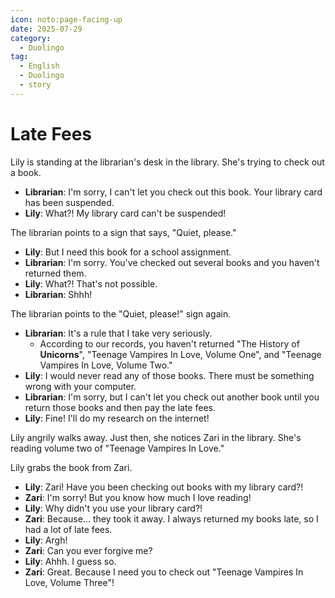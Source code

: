 ```yaml
---
icon: noto:page-facing-up
date: 2025-07-29
category:
  - Duolingo
tag:
  - English
  - Duolingo
  - story
---
```


# Late Fees

Lily is standing at the librarian's desk in the library. She's trying to check out a book.

- **Librarian**: I'm sorry, I can't let you check out this book. Your library card has been suspended.
- **Lily**: What?! My library card can't be suspended!

The librarian points to a sign that says, "Quiet, please."

- **Lily**: But I need this book for a school assignment.
- **Librarian**: I'm sorry. You've checked out several books and you haven't returned them.
- **Lily**: What?! That's not possible.
- **Librarian**: Shhh!

The librarian points to the "Quiet, please!" sign again.

- **Librarian**: It's a rule that I take very seriously.
  - According to our records, you haven't returned "The History of **Unicorns**", "Teenage Vampires In Love, Volume One", and "Teenage Vampires In Love, Volume Two."
- **Lily**: I would never read any of those books. There must be something wrong with your computer.
- **Librarian**: I'm sorry, but I can't let you check out another book until you return those books and then pay the late fees.
- **Lily**: Fine! I'll do my research on the internet!

Lily angrily walks away. Just then, she notices Zari in the library. She's reading volume two of "Teenage Vampires In Love."

Lily grabs the book from Zari.

- **Lily**: Zari! Have you been checking out books with my library card?!
- **Zari**: I'm sorry! But you know how much I love reading!
- **Lily**: Why didn't you use your library card?!
- **Zari**: Because… they took it away. I always returned my books late, so I had a lot of late fees.
- **Lily**: Argh!
- **Zari**: Can you ever forgive me?
- **Lily**: Ahhh. I guess so.
- **Zari**: Great. Because I need you to check out "Teenage Vampires In Love, Volume Three"!
